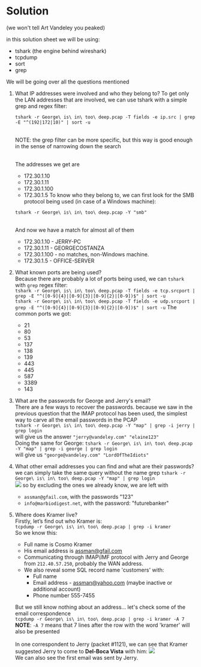 # Solution
(we won't tell Art Vandeley you peaked)

in this solution sheet we will be using:
* tshark (the engine behind wireshark)
* tcpdump
* sort
* grep

We will be going over all the questions mentioned
1. What IP addresses were involved and who they belong to?
    To get only the LAN addresses that are involved, we can use tshark with a simple grep and regex filter:

    ```tshark -r George\ is\ in\ too\ deep.pcap -T fields -e ip.src | grep -E "^(192|172|10)" | sort -u```

    <br>NOTE: the grep filter can be more specific, but this way is good enough in the sense of narrowing down the search

   <br>The addresses we get are
   * 172.30.1.10
   * 172.30.1.11
   * 172.30.1.100
   * 172.30.1.5
   To know who they belong to, we can first look for the SMB protocol being used (in case of a Windows machine):
   
   ```tshark -r George\ is\ in\ too\ deep.pcap -Y "smb"```
   
   <br>And now we have a match for almost all of them
   * 172.30.1.10 - JERRY-PC
   * 172.30.1.11 - GEORGECOSTANZA
   * 172.30.1.100 - no matches, non-Windows machine.
   * 172.30.1.5 - OFFICE-SERVER

2. What known ports are being used?<br>
   Because there are probably a lot of ports being used, we can `tshark` with `grep` regex filter:<br>
   ```tshark -r George\ is\ in\ too\ deep.pcap -T fields -e tcp.srcport | grep -E "^([0-9]{4}|[0-9]{3}|[0-9]{2}|[0-9])$" | sort -u```<br>
   ```tshark -r George\ is\ in\ too\ deep.pcap -T fields -e udp.srcport | grep -E "^([0-9]{4}|[0-9]{3}|[0-9]{2}|[0-9])$" | sort -u```
   The common ports we got:
   * 21
   * 80
   * 53
   * 137
   * 138
   * 139
   * 443
   * 445
   * 587
   * 3389
   * 143

3. What are the passwords for George and Jerry's email?<br>
   There are a few ways to recover the passwords. because we saw in the previous question that the IMAP protocol has been used, the simplest way to carve all the email passwords in the PCAP<br>
   ```tshark -r George\ is\ in\ too\ deep.pcap -Y "map" | grep -i jerry | grep login```<br>
   will give us the answer `"jerry@vandeley.com" "elaine123"`<br>
   Doing the same for George:
   ```tshark -r George\ is\ in\ too\ deep.pcap -Y "map" | grep -i george | grep login```<br>
   will give us `"george@vandeley.com" "LordOfTheIdiots"`<br>
4. What other email addresses you can find and what are their passwords?
   we can simply take the same query without the name grep
   ```tshark -r George\ is\ in\ too\ deep.pcap -Y "map" | grep login```<br>
   <img src="../images/solution-part-1/all_emails.png"/>
   so by excluding the ones we already know, we are left with
   * `assman@gfail.com`, with the passwords "123"
   * `info@marbiodigest.net`, with the password: "futurebanker"
5. Where does Kramer live?<br>
   Firstly, let’s find out who Kramer is:<br>
   ```tcpdump -r George\ is\ in\ too\ deep.pcap | grep -i kramer```<br>
   So we know this:
   * Full name is Cosmo Kramer
   * His email address is assman@gfail.com
   * Communicating through IMAP\IMF protocol with Jerry and George from `212.40.57.250`, probably the WAN address.
   * We also reveal some SQL record name 'customers' with:
     * Full name
     * Email address - assman@yahoo.com (maybe inactive or additional account)
     * Phone number 555-7455<br>
   
   But we still know nothing about an address... let's check some of the email correspondence<br>
   ```tcpdump -r George\ is\ in\ too\ deep.pcap | grep -i kramer -A 7```<br>
   **NOTE**: `-A 7` means that 7 lines after the row with the word 'kramer' will also be presented<br><br>
   In one correspondent to Jerry (packet #1121), we can see that Kramer suggested Jerry to come to **Del-Boca Vista** with him:
   <img src="../images/solution-part-1/kramer_home.png"/><br>
   We can also see the first email was sent by Jerry.
